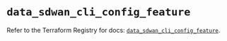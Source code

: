 # `data_sdwan_cli_config_feature`

Refer to the Terraform Registry for docs: [`data_sdwan_cli_config_feature`](https://registry.terraform.io/providers/ciscodevnet/sdwan/0.8.0/docs/data-sources/cli_config_feature).
